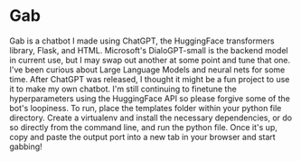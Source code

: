 # Gab
Gab is a chatbot I made using ChatGPT, the HuggingFace transformers library, Flask, and HTML. Microsoft's DialoGPT-small is the backend model in current use, but I may swap out another at some point and tune that one. I've been curious about Large Language Models and neural nets for some time. After ChatGPT was released, I thought it might be a fun project to use it to make my own chatbot. I'm still continuing to finetune the hyperparameters using the HuggingFace API so please forgive some of the bot's loopiness. To run, place the templates folder within your python file directory. Create a virtualenv and install the necessary dependencies, or do so directly from the command line, and run the python file. Once it's up, copy and paste the output port into a new tab in your browser and start gabbing!
